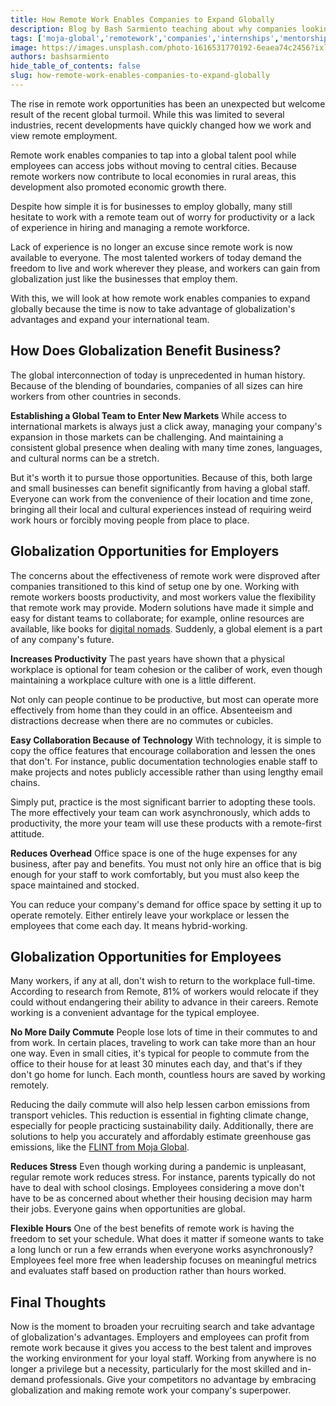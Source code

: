 ```yaml
---
title: How Remote Work Enables Companies to Expand Globally
description: Blog by Bash Sarmiento teaching about why companies looking to scale should care about remote work.
tags: ['moja-global','remotework','companies','internships','mentorship']
image: https://images.unsplash.com/photo-1616531770192-6eaea74c2456?ixlib=rb-4.0.3&ixid=M3wxMjA3fDB8MHxwaG90by1wYWdlfHx8fGVufDB8fHx8fA%3D%3D&auto=format&fit=crop&w=1170&q=80
authors: bashsarmiento
hide_table_of_contents: false
slug: how-remote-work-enables-companies-to-expand-globally
---
```


The rise in remote work opportunities has been an unexpected but welcome result of the recent global turmoil. While this was limited to several industries, recent developments have quickly changed how we work and view remote employment.

Remote work enables companies to tap into a global talent pool while employees can access jobs without moving to central cities. Because remote workers now contribute to local economies in rural areas, this development also promoted economic growth there.

Despite how simple it is for businesses to employ globally, many still hesitate to work with a remote team out of worry for productivity or a lack of experience in hiring and managing a remote workforce.

Lack of experience is no longer an excuse since remote work is now available to everyone. The most talented workers of today demand the freedom to live and work wherever they please, and workers can gain from globalization just like the businesses that employ them.

With this, we will look at how remote work enables companies to expand globally because the time is now to take advantage of globalization's advantages and expand your international team.

## How Does Globalization Benefit Business?
The global interconnection of today is unprecedented in human history. Because of the blending of boundaries, companies of all sizes can hire workers from other countries in seconds.

**Establishing a Global Team to Enter New Markets**
While access to international markets is always just a click away, managing your company's expansion in those markets can be challenging. And maintaining a consistent global presence when dealing with many time zones, languages, and cultural norms can be a stretch.

But it's worth it to pursue those opportunities. Because of this, both large and small businesses can benefit significantly from having a global staff. Everyone can work from the convenience of their location and time zone, bringing all their local and cultural experiences instead of requiring weird work hours or forcibly moving people from place to place.

## Globalization Opportunities for Employers
The concerns about the effectiveness of remote work were disproved after companies transitioned to this kind of setup one by one. Working with remote workers boosts productivity, and most workers value the flexibility that remote work may provide. Modern solutions have made it simple and easy for distant teams to collaborate; for example, online resources are available, like books for [digital nomads](https://www.google.com/url?q=https://www.themaverickshow.com/subscribe-top-nomad-books/&sa=D&source=docs&ust=1697056974412833&usg=AOvVaw22vj6v9pl2pho11VMLlwYV). Suddenly, a global element is a part of any company's future.

**Increases Productivity**
The past years have shown that a physical workplace is optional for team cohesion or the caliber of work, even though maintaining a workplace culture with one is a little different.

Not only can people continue to be productive, but most can operate more effectively from home than they could in an office. Absenteeism and distractions decrease when there are no commutes or cubicles.

**Easy Collaboration Because of Technology**
With technology, it is simple to copy the office features that encourage collaboration and lessen the ones that don't. For instance, public documentation technologies enable staff to make projects and notes publicly accessible rather than using lengthy email chains.

Simply put, practice is the most significant barrier to adopting these tools. The more effectively your team can work asynchronously, which adds to productivity, the more your team will use these products with a remote-first attitude.

**Reduces Overhead**
Office space is one of the huge expenses for any business, after pay and benefits. You must not only hire an office that is big enough for your staff to work comfortably, but you must also keep the space maintained and stocked.

You can reduce your company's demand for office space by setting it up to operate remotely. Either entirely leave your workplace or lessen the employees that come each day. It means hybrid-working.

## Globalization Opportunities for Employees
Many workers, if any at all, don't wish to return to the workplace full-time. According to research from Remote, 81% of workers would relocate if they could without endangering their ability to advance in their careers. Remote working is a convenient advantage for the typical employee.

**No More Daily Commute**
People lose lots of time in their commutes to and from work. In certain places, traveling to work can take more than an hour one way. Even in small cities, it's typical for people to commute from the office to their house for at least 30 minutes each day, and that's if they don't go home for lunch. Each month, countless hours are saved by working remotely.

Reducing the daily commute will also help lessen carbon emissions from transport vehicles. This reduction is essential in fighting climate change, especially for people practicing sustainability daily. Additionally, there are solutions to help you accurately and affordably estimate greenhouse gas emissions, like the [FLINT from Moja Global](https://moja.global/flint-101-why-we-built-flint/).

**Reduces Stress**
Even though working during a pandemic is unpleasant, regular remote work reduces stress. For instance, parents typically do not have to deal with school closings. Employees considering a move don't have to be as concerned about whether their housing decision may harm their jobs. Everyone gains when opportunities are global.

**Flexible Hours**
One of the best benefits of remote work is having the freedom to set your schedule. What does it matter if someone wants to take a long lunch or run a few errands when everyone works asynchronously? Employees feel more free when leadership focuses on meaningful metrics and evaluates staff based on production rather than hours worked.

## Final Thoughts
Now is the moment to broaden your recruiting search and take advantage of globalization's advantages. Employers and employees can profit from remote work because it gives you access to the best talent and improves the working environment for your loyal staff.
Working from anywhere is no longer a privilege but a necessity, particularly for the most skilled and in-demand professionals. Give your competitors no advantage by embracing globalization and making remote work your company's superpower.
